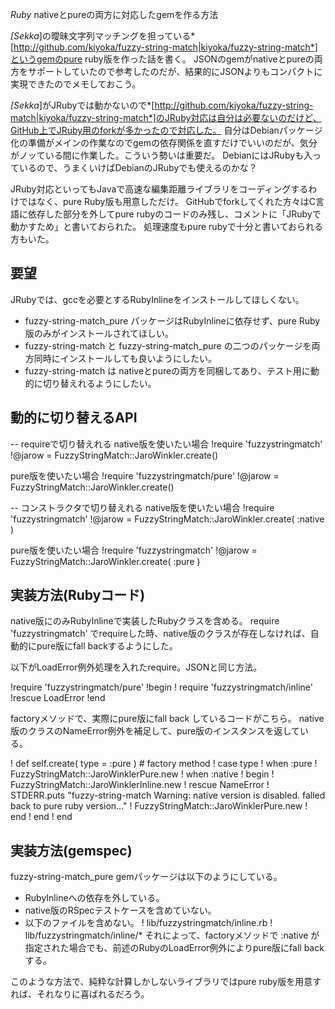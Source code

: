 *Ruby* nativeとpureの両方に対応したgemを作る方法

*[Sekka*]の曖昧文字列マッチングを担っている*[http://github.com/kiyoka/fuzzy-string-match|kiyoka/fuzzy-string-match*]というgemのpure ruby版を作った話を書く。
JSONのgemがnativeとpureの両方をサポートしていたので参考したのだが、結果的にJSONよりもコンパクトに実現できたのでメモしておこう。

*[Sekka*]がJRubyでは動かないので*[http://github.com/kiyoka/fuzzy-string-match|kiyoka/fuzzy-string-match*]のJRuby対応は自分は必要ないのだけど、GitHub上でJRuby用のforkが多かったので対応した。
自分はDebianパッケージ化の準備がメインの作業なのでgemの依存関係を直すだけでいいのだが、気分がノッている間に作業した。こういう勢いは重要だ。
DebianにはJRubyも入っているので、うまくいけばDebianのJRubyでも使えるのかな？

JRuby対応といってもJavaで高速な編集距離ライブラリをコーディングするわけではなく、pure Ruby版も用意しただけ。
GitHubでforkしてくれた方々はC言語に依存した部分を外してpure rubyのコードのみ残し、コメントに「JRubyで動かすため」と書いておられた。
処理速度もpure rubyで十分と書いておられる方もいた。

## 要望
JRubyでは、gccを必要とするRubyInlineをインストールしてほしくない。
- fuzzy-string-match_pure パッケージはRubyInlineに依存せず、pure Ruby版のみがインストールされてほしい。
- fuzzy-string-match と fuzzy-string-match_pure の二つのパッケージを両方同時にインストールしても良いようにしたい。
- fuzzy-string-match は nativeとpureの両方を同梱してあり、テスト用に動的に切り替えれるようにしたい。

## 動的に切り替えるAPI

-- requireで切り替えれる
native版を使いたい場合
!require 'fuzzystringmatch'
!@jarow = FuzzyStringMatch::JaroWinkler.create()

pure版を使いたい場合
!require 'fuzzystringmatch/pure'
!@jarow = FuzzyStringMatch::JaroWinkler.create()

-- コンストラクタで切り替えれる
native版を使いたい場合
!require 'fuzzystringmatch'
!@jarow = FuzzyStringMatch::JaroWinkler.create( :native )

pure版を使いたい場合
!require 'fuzzystringmatch'
!@jarow = FuzzyStringMatch::JaroWinkler.create( :pure )

## 実装方法(Rubyコード)
native版にのみRubyInlineで実装したRubyクラスを含める。
require 'fuzzystringmatch' でrequireした時、native版のクラスが存在しなければ、自動的にpure版にfall backするようにした。

以下がLoadError例外処理を入れたrequire。JSONと同じ方法。

!require 'fuzzystringmatch/pure'
!begin
!  require 'fuzzystringmatch/inline'
!rescue LoadError
!end

factoryメソッドで、実際にpure版にfall back しているコードがこちら。
native版のクラスのNameError例外を補足して、pure版のインスタンスを返している。

!    def self.create( type = :pure )     # factory method
!      case type
!      when :pure
!        FuzzyStringMatch::JaroWinklerPure.new
!      when :native
!        begin
!          FuzzyStringMatch::JaroWinklerInline.new
!        rescue NameError
!          STDERR.puts "fuzzy-string-match Warning: native version is disabled. falled back to pure ruby version..."
!          FuzzyStringMatch::JaroWinklerPure.new
!        end
!      end
!    end

## 実装方法(gemspec)
fuzzy-string-match_pure gemパッケージは以下のようにしている。
- RubyInlineへの依存を外している。
- native版のRSpecテストケースを含めていない。
- 以下のファイルを含めない。
! lib/fuzzystringmatch/inline.rb
! lib/fuzzystringmatch/inline/*
それによって、factoryメソッドで :native が指定された場合でも、前述のRubyのLoadError例外によりpure版にfall backする。

このような方法で、純粋な計算しかしないライブラリではpure ruby版を用意すれば、それなりに喜ばれるだろう。
